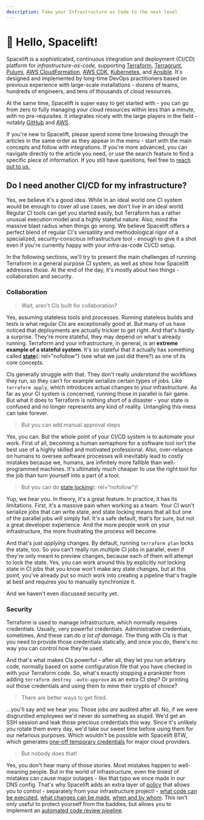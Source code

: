 ```yaml
---
description: Take your Infrastructure as Code to the next level
---
```


# 👋 Hello, Spacelift!

Spacelift is a sophisticated, continuous integration and deployment (CI/CD) platform for _infrastructure-as-code,_  supporting [Terraform](vendors/terraform/README.md), [Terragrunt](vendors/terragrunt/README.md), [Pulumi](vendors/pulumi/README.md), [AWS CloudFormation](vendors/cloudformation/README.md), [AWS CDK](vendors/cloudformation/integrating-with-cdk.md), [Kubernetes](vendors/kubernetes/README.md), and [Ansible](vendors/ansible/README.md). It's designed and implemented by long-time DevOps practitioners based on previous experience with large-scale installations - dozens of teams, hundreds of engineers, and tens of thousands of cloud resources.

At the same time, Spacelift is super easy to get started with - you can go from zero to fully managing your cloud resources within less than a minute, with no pre-requisites. It integrates nicely with the large players in the field - notably [GitHub](integrations/source-control/github.md) and [AWS](integrations/cloud-providers/aws.md).

If you're new to Spacelift, please spend some time browsing through the articles in the same order as they appear in the menu - start with the main concepts and follow with integrations. If you're more advanced, you can navigate directly to the article you need, or use the search feature to find a specific piece of information. If you still have questions, feel free to [reach out to us.](https://spacelift.io/contact)

## Do I need another CI/CD for my infrastructure?

Yes, we believe it's a good idea. While in an ideal world one CI system would be enough to cover all use cases, we don't live in an ideal world. Regular CI tools can get you started easily, but Terraform has a rather unusual execution model and a highly stateful nature. Also, mind the massive blast radius when things go wrong. We believe Spacelift offers a perfect blend of regular CI's versatility and methodological rigor of a specialized, security-conscious infrastructure tool - enough to give it a shot even if you're currently happy with your infra-as-code CI/CD setup.

In the following sections, we'll try to present the main challenges of running Terraform in a general purpose CI system, as well as show how Spacelift addresses those. At the end of the day, it's mostly about two things - collaboration and security.

### Collaboration

> Wait, aren't CIs built for collaboration?

Yes, assuming stateless tools and processes. Running stateless builds and tests is what regular CIs are exceptionally good at. But many of us have noticed that deployments are actually trickier to get right. And that's hardly a surprise. They're more stateful, they may depend on what's already running. Terraform and your infrastructure, in general, is an **extreme example of a stateful system**. It's so stateful that it actually has something called [**state**](https://www.terraform.io/docs/state/index.html){: rel="nofollow"} (see what we just did there?) as one of its core concepts.

CIs generally struggle with that. They don't really _understand_ the workflows they run, so they can't for example serialize certain types of jobs. Like `terraform apply`, which introduces actual changes to your infrastructure. As far as your CI system is concerned, running those in parallel is fair game. But what it does to Terraform is nothing short of a disaster - your state is confused and no longer represents any kind of reality. Untangling this mess can take forever.

> But you can add manual approval steps

Yes, you can. But the whole point of your CI/CD system is to automate your work. First of all, becoming a human semaphore for a software tool isn't the best use of a highly skilled and motivated professional. Also, over-reliance on humans to oversee software processes will inevitably lead to costly mistakes because we, humans, are infinitely more fallible than well-programmed machines. It's ultimately much cheaper to use the right tool for the job than turn yourself into a part of a tool.

> But you can do [state locking](https://www.terraform.io/docs/state/locking.html){: rel="nofollow"}!

Yup, we hear you. In theory, it's a great feature. In practice, it has its limitations. First, it's a massive pain when working as a team. Your CI won't serialize jobs that can write state, and state locking means that all but one of the parallel jobs will simply fail. It's a safe default, that's for sure, but not a great developer experience. And the more people work on your infrastructure, the more frustrating the process will become.

And that's just _applying_ changes. By default, running `terraform plan` locks the state, too. So you can't really run multiple CI jobs in parallel, even if they're only meant to preview changes, because each of them will attempt to lock the state. Yes, you can work around this by explicitly _not_ locking state in CI jobs that you know won't make any state changes, but at this point, you've already put so much work into creating a pipeline that's fragile at best and requires you to manually synchronize it.

And we haven't even discussed security yet.

### Security

Terraform is used to manage infrastructure, which normally requires credentials. Usually, very powerful credentials. Administrative credentials, sometimes. And these can do _a lot of damage_. The thing with CIs is that you need to provide those credentials statically, and once you do, there's no way you can control how they're used.

And that's what makes CIs powerful - after all, they let you run arbitrary code, normally based on some configuration file that you have checked in with your Terraform code. So, what's exactly stopping a prankster from adding `terraform destroy -auto-approve` as an extra CI step? Or printing out those credentials and using them to mine their crypto of choice?

> There are better ways to get fired.

...you'll say and we hear you. Those jobs _are_ audited after all. No, if we were disgruntled employees we'd never do something as stupid. We'd get an SSH session and leak those precious credentials this way. Since it's unlikely you rotate them every day, we'd take our sweet time before using them for our nefarious purposes. Which wouldn't be possible with Spacelift BTW, which generates [one-off temporary credentials](integrations/cloud-providers/aws.md) for major cloud providers.

> But nobody does that!

Yes, you don't hear many of those stories. Most mistakes happen to well-meaning people. But in the world of infrastructure, even the tiniest of mistakes can cause major outages - like that typo we once made in our DNS config. That's why Spacelift adds an extra layer of [policy](concepts/policy/README.md) that allows you to control - separately from your infrastructure project! - [what code can be executed](concepts/policy/run-initialization-policy.md), [what changes can be made](concepts/policy/terraform-plan-policy.md), [when and by whom](concepts/policy/stack-access-policy.md). This isn't only useful to protect yourself from the baddies, but allows you to implement an [automated code review pipeline](concepts/policy/terraform-plan-policy.md#automated-code-review).

